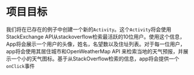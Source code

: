 # 项目目标

我们将在已存在的例子中创建一个新的`Activity`。这个`Activity`将会使用StackExchange API从stackoverflow检索最活跃的10位用户。使用这个信息，App将会展示一个用户的头像，姓名，名望数以及住址列表。对于每一位用户，app将会使用其居住城市和OpenWeatherMap API 来检索当地的天气预报，并展示一个小的天气图标。基于从StackOverflow检索的信息，app将会提供一个`onClick`事件